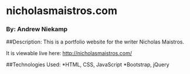 # nicholasmaistros.com
### By: Andrew Niekamp

##Description:
This is a portfolio website for the writer Nicholas Maistros.

It is viewable live here: http://nicholasmaistros.com/

##Technologies Used:
*HTML, CSS, JavaScript
*Bootstrap, jQuery
